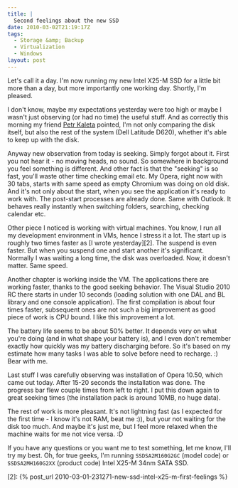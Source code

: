 ```yaml
---
title: |
  Second feelings about the new SSD
date: 2010-03-02T21:19:17Z
tags:
  - Storage &amp; Backup
  - Virtualization
  - Windows
layout: post
---
```

Let's call it a day. I'm now running my new Intel X25-M SSD for a little bit more than a day, but more importantly one working day. Shortly, I'm pleased.

I don't know, maybe my expectations yesterday were too high or maybe I wasn't just observing (or had no time) the useful stuff. And as correctly this morning my friend [Petr Kaleta][1] pointed, I'm not only comparing the disk itself, but also the rest of the system (Dell Latitude D620), whether it's able to keep up with the disk.

Anyway new observation from today is seeking. Simply forgot about it. First you not hear it - no moving heads, no sound. So somewhere in background you feel something is different. And other fact is that the "seeking" is so fast, you'll waste other time checking email etc. My Opera, right now with 30 tabs, starts with same speed as empty Chromium was doing on old disk. And it's not only about the start, when you see the application it's ready to work with. The post-start processes are already done. Same with Outlook. It behaves really instantly when switching folders, searching, checking calendar etc.

Other piece I noticed is working with virtual machines. You know, I run all my development environment in VMs, hence I stress it a lot. The start up is roughly two times faster as [I wrote yesterday][2]. The suspend is even faster. But when you suspend one and start another it's significant. Normally I was waiting a long time, the disk was overloaded. Now, it doesn't matter. Same speed.

Another chapter is working inside the VM. The applications there are working faster, thanks to the good seeking behavior. The Visual Studio 2010 RC there starts in under 10 seconds (loading solution with one DAL and BL library and one console application). The first compilation is about four times faster, subsequent ones are not such a big improvement as good piece of work is CPU bound. I like this improvement a lot.

The battery life seems to be about 50% better. It depends very on what you're doing (and in what shape your battery is), and I even don't remember exactly how quickly was my battery discharging before. So it's based on my estimate how many tasks I was able to solve before need to recharge. :) Bear with me.

Last stuff I was carefully observing was installation of Opera 10.50, which came out today. After 15-20 seconds the installation was done. The progress bar flew couple times from left to right. I put this down again to great seeking times (the installation pack is around 10MB, no huge data).

The rest of work is more pleasant. It's not lightning fast (as I expected for the first time - I know it's not RAM, beat me :)), but your not waiting for the disk too much. And maybe it's just me, but I feel more relaxed when the machine waits for me not vice versa. :D

If you have any questions or you want me to test something, let me know, I'll try my best. Oh, for true geeks, I'm running `SSDSA2M160G2GC` (model code) or `SSDSA2MH160G2XX` (product code) Intel X25-M 34nm SATA SSD.

[1]: http://twitter.com/PetrKaleta
[2]: {% post_url 2010-03-01-231271-new-ssd-intel-x25-m-first-feelings %}
